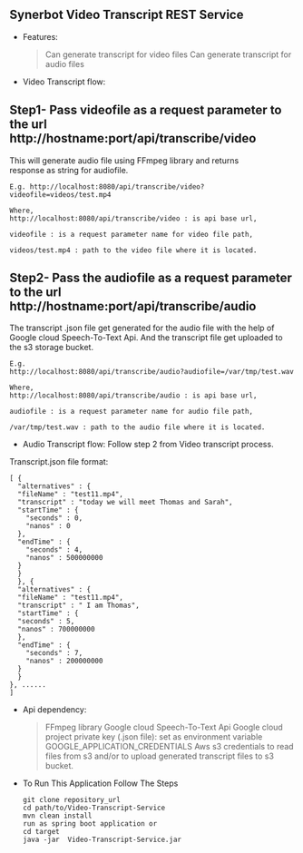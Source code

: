 Synerbot Video Transcript REST Service
--------------------------------------

- Features:
  > Can generate transcript for video files
  > Can generate transcript for audio files


- Video Transcript flow:

Step1- Pass videofile as a request parameter to the url  http://hostname:port/api/transcribe/video
--------------------------------------------

This will generate audio file using FFmpeg library and returns   
response as string for audiofile.
	
    E.g. http://localhost:8080/api/transcribe/video?videofile=videos/test.mp4
	
    Where,
    http://localhost:8080/api/transcribe/video : is api base url,

    videofile : is a request parameter name for video file path,

    videos/test.mp4 : path to the video file where it is located.



Step2- Pass the audiofile as a request parameter to the url  http://hostname:port/api/transcribe/audio
--------------------------------------------
The transcript .json file get generated for the audio file with
the help of Google cloud Speech-To-Text Api.
And the transcript file get uploaded to the s3 storage bucket.

    E.g.
    http://localhost:8080/api/transcribe/audio?audiofile=/var/tmp/test.wav

    Where,
    http://localhost:8080/api/transcribe/audio : is api base url,

    audiofile : is a request parameter name for audio file path,

    /var/tmp/test.wav : path to the audio file where it is located.
	



- Audio Transcript flow:
Follow step 2 from Video transcript process.

Transcript.json file format:  

    [ {
      "alternatives" : {
      "fileName" : "test11.mp4",
      "transcript" : "today we will meet Thomas and Sarah",
      "startTime" : {
        "seconds" : 0,
        "nanos" : 0
      },
      "endTime" : {
        "seconds" : 4,
        "nanos" : 500000000
      }
      }
      }, {
      "alternatives" : {
      "fileName" : "test11.mp4",
      "transcript" : " I am Thomas",
      "startTime" : {
      "seconds" : 5,
      "nanos" : 700000000
      },
      "endTime" : {
        "seconds" : 7,
        "nanos" : 200000000
      }
      }
    }, ......
    ]

- Api dependency:
    > FFmpeg library
    > Google cloud Speech-To-Text Api
    > Google cloud project private key (.json file): set as environment variable GOOGLE_APPLICATION_CREDENTIALS
    > Aws s3 credentials to read files from s3 and/or to upload generated transcript files to s3 bucket.


- To Run This Application Follow The Steps
    
      git clone repository_url
      cd path/to/Video-Transcript-Service
      mvn clean install
      run as spring boot application or 
      cd target
      java -jar  Video-Transcript-Service.jar
